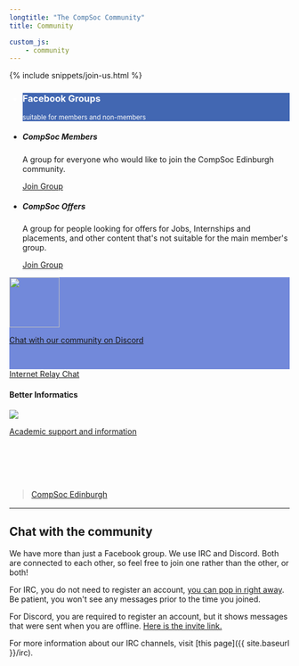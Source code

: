 ```yaml
---
longtitle: "The CompSoc Community"
title: Community

custom_js:
    - community
---
```


<div id="fb-root"></div>

{% include snippets/join-us.html %}

<div class="container" id="groupscontainer">
    <div class="row">
        <div class="col-4">
            <ul class="list-group">
                <li class="list-group-item" style="background-color: #4267b2; color: white">
                    <h3 class="mb-1">Facebook Groups</h3>
                    <small>suitable for members and non-members</small>
                </li>
                <li class="list-group-item">
                    <h5 class="mb-1">CompSoc Members</h5>
                    <p>A group for everyone who would like to join the CompSoc Edinburgh community.</p>
                    <a href="https://facebook.com/groups/compsocedinburgh" class="btn btn-success">Join Group</a>
                </li>
                <li class="list-group-item">
                    <h5 class="mb-1">CompSoc Offers</h5>
                    <p>A group for people looking for offers for Jobs, Internships and placements, and other content that's not suitable for the main member's group.</p>
                    <a href="https://facebook.com/groups/compsoc.offers" class="btn btn-success">Join Group</a>
                </li>
            </ul>
        </div>
        <div class="col-4">
            <div class="card card-inverse mb-3 text-center" style="background-color: #7289DA; height: 165px">
                <div class="card-block">
                    <a href="https://discord.gg/e4y8Vy5">
                        <img src="{{ site.baseurl }}/static/img/Discord-Logo+Wordmark-White.svg" height="90px">
                        <p class="card-text">Chat with our community on Discord</p>
                    </a>
                </div>
            </div>
            <div class="card mb-3 text-center">
                <a href="{{ site.baseurl }}/irc" class="btn btn-warning btn-lg btn-block">Internet Relay Chat</a>
            </div>
            <div class="card mb-3 text-center" style="height: 165px">
                <div class="card-block">
                    <h4 class="card-title">Better Informatics</h4>
                    <a href="https://betterinformatics.com/">
                        <img src="{{ site.baseurl }}/static/img/better-informatics-thumb.png">
                        <p class="card-text">Academic support and information</p>
                    </a>
                </div>
            </div>
        </div>
        <div class="col-4">
            <div id="facebookembed" class="fb-page" data-href="https://www.facebook.com/pg/compsoc" data-tabs="timeline" data-small-header="false" data-adapt-container-width="true" data-hide-cover="false" data-show-facepile="true" style="margin-bottom: 16px;"><blockquote cite="https://www.facebook.com/pg/compsoc" class="fb-xfbml-parse-ignore"><a href="https://www.facebook.com/pg/compsoc">CompSoc Edinburgh</a></blockquote></div>
        </div>
    </div>
</div>

----

## Chat with the community

We have more than just a Facebook group. We use IRC and Discord. Both are connected to each other, so feel free to join one rather than the other, or both!

For IRC, you do not need to register an account, [you can pop in right away](https://kiwiirc.com/client/irc.imaginarynet.uk:+6697#compsoc). Be patient, you won't see any messages prior to the time you joined.

For Discord, you are required to register an account, but it shows messages that were sent when you are offline. [Here is the invite link.](https://discord.gg/e4y8Vy5)

For more information about our IRC channels, visit [this page]({{ site.baseurl }}/irc).